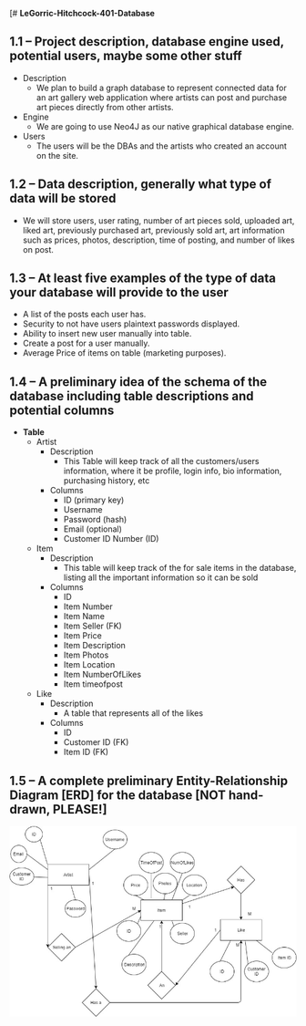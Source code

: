 [# __LeGorric-Hitchcock-401-Database__

## 1.1 – Project description, database engine used, potential users, maybe some other stuff
* Description
    * We plan to build a graph database to represent connected data for an art gallery web application where artists can post and purchase art pieces directly from other artists.
* Engine
    * We are going to use Neo4J as our native graphical database engine.
* Users
    * The users will be the DBAs and the artists who created an account on the site.

## 1.2 – Data description, generally what type of data will be stored
* We will store users, user rating, number of art pieces sold, uploaded art, liked art, previously purchased art, previously sold art, art information such as prices, photos, description, time of posting, and number of likes on post.

## 1.3 – At least five examples of the type of data your database will provide to the user
* A list of the posts each user has.
* Security to not have users plaintext passwords displayed.
* Ability to insert new user manually into table.
* Create a post for a user manually.
* Average Price of items on table (marketing purposes).

## 1.4 – A preliminary idea of the schema of the database including table descriptions and potential columns
* __Table__
    * Artist
        * Description
            * This Table will keep track of all the customers/users information, where it be profile, login info, bio information, purchasing history, etc
        * Columns
            * ID (primary key)
            * Username
            * Password (hash)
            * Email (optional)
            * Customer ID Number (ID)
    * Item
        * Description
            * This table will keep track of the for sale items in the database, listing all the important information so it can be sold
        * Columns
            * ID
            * Item Number
            * Item Name
            * Item Seller (FK)
            * Item Price
            * Item Description
            * Item Photos
            * Item Location
            * Item NumberOfLikes
            * Item timeofpost
    * Like
        * Description
            * A table that represents all of the likes
        * Columns
            * ID
            * Customer ID (FK)
            * Item ID (FK)

## 1.5 – A complete preliminary Entity-Relationship Diagram [ERD] for the database [NOT hand-drawn, PLEASE!]

![ERD Design](Images/ERD-Diagram.jpg)
